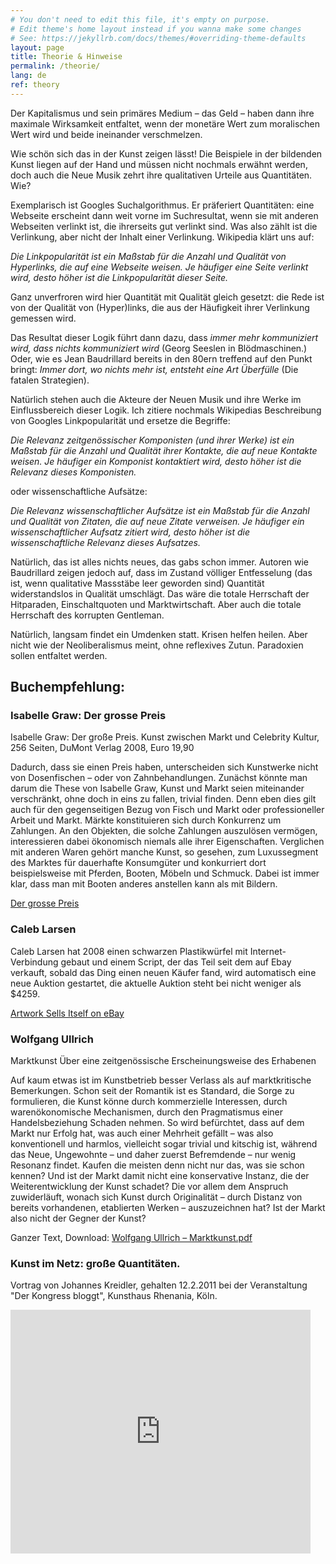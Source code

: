 ```yaml
---
# You don't need to edit this file, it's empty on purpose.
# Edit theme's home layout instead if you wanna make some changes
# See: https://jekyllrb.com/docs/themes/#overriding-theme-defaults
layout: page
title: Theorie & Hinweise
permalink: /theorie/
lang: de
ref: theory
---
```

Der Kapitalismus und sein primäres Medium – das Geld – haben dann ihre maximale Wirksamkeit entfaltet, wenn der monetäre Wert zum moralischen Wert wird und beide ineinander verschmelzen.

Wie schön sich das in der Kunst zeigen lässt! Die Beispiele in der bildenden Kunst liegen auf der Hand und müssen nicht nochmals erwähnt werden, doch auch die Neue Musik zehrt ihre qualitativen Urteile aus Quantitäten. Wie?

Exemplarisch ist Googles Suchalgorithmus. Er präferiert Quantitäten: eine Webseite erscheint dann weit vorne im Suchresultat, wenn sie mit anderen Webseiten verlinkt ist, die ihrerseits gut verlinkt sind. Was also zählt ist die Verlinkung, aber nicht der Inhalt einer Verlinkung. Wikipedia klärt uns auf:

*Die Linkpopularität ist ein Maßstab für die Anzahl und Qualität von Hyperlinks, die auf eine Webseite weisen. Je häufiger eine Seite verlinkt wird, desto höher ist die Linkpopularität dieser Seite.*

Ganz unverfroren wird hier Quantität mit Qualität gleich gesetzt: die Rede ist von der Qualität von (Hyper)links, die aus der Häufigkeit ihrer Verlinkung gemessen wird.

Das Resultat dieser Logik führt dann dazu, dass *immer mehr kommuniziert wird, dass nichts kommuniziert wird* (Georg Seeslen in Blödmaschinen.) Oder, wie es Jean Baudrillard bereits in den 80ern treffend auf den Punkt bringt: *Immer dort, wo nichts mehr ist, entsteht eine Art Überfülle* (Die fatalen Strategien).

Natürlich stehen auch die Akteure der Neuen Musik und ihre Werke im Einflussbereich dieser Logik. Ich zitiere nochmals Wikipedias Beschreibung von Googles Linkpopularität und ersetze die Begriffe:

*Die Relevanz zeitgenössischer Komponisten (und ihrer Werke) ist ein Maßstab für die Anzahl und Qualität ihrer Kontakte, die auf neue Kontakte weisen. Je häufiger ein Komponist kontaktiert wird, desto höher ist die Relevanz dieses Komponisten.*

oder wissenschaftliche Aufsätze:

*Die Relevanz wissenschaftlicher Aufsätze ist ein Maßstab für die Anzahl und Qualität von Zitaten, die auf neue Zitate verweisen. Je häufiger ein wissenschaftlicher Aufsatz zitiert wird, desto höher ist die wissenschaftliche Relevanz dieses Aufsatzes.*

Natürlich, das ist alles nichts neues, das gabs schon immer. Autoren wie Baudrillard zeigen jedoch auf, dass im Zustand völliger Entfesselung (das ist, wenn qualitative Massstäbe leer geworden sind) Quantität widerstandslos in Qualität umschlägt. Das wäre die totale Herrschaft der Hitparaden, Einschaltquoten und Marktwirtschaft. Aber auch die totale Herrschaft des korrupten Gentleman.

Natürlich, langsam findet ein Umdenken statt. Krisen helfen heilen. Aber nicht wie der Neoliberalismus meint, ohne reflexives Zutun. Paradoxien sollen entfaltet werden.

## Buchempfehlung:

### Isabelle Graw: Der grosse Preis

Isabelle Graw: Der große Preis. Kunst zwischen Markt und Celebrity Kultur, 256 Seiten, DuMont Verlag 2008, Euro 19,90

Dadurch, dass sie einen Preis haben, unterscheiden sich Kunstwerke nicht von Dosenfischen – oder von Zahnbehandlungen. Zunächst könnte man darum die These von Isabelle Graw, Kunst und Markt seien miteinander verschränkt, ohne doch in eins zu fallen, trivial finden. Denn eben dies gilt auch für den gegenseitigen Bezug von Fisch und Markt oder professioneller Arbeit und Markt. Märkte konstituieren sich durch Konkurrenz um Zahlungen. An den Objekten, die solche Zahlungen auszulösen vermögen, interessieren dabei ökonomisch niemals alle ihrer Eigenschaften. Verglichen mit anderen Waren gehört manche Kunst, so gesehen, zum Luxussegment des Marktes für dauerhafte Konsumgüter und konkurriert dort beispielsweise mit Pferden, Booten, Möbeln und Schmuck. Dabei ist immer klar, dass man mit Booten anderes anstellen kann als mit Bildern.

[Der grosse Preis](http://www.dumont-buchverlag.de/buch/graw-der-grosse-preis-9783832190071/)

### Caleb Larsen
Caleb Larsen hat 2008 einen schwarzen Plastikwürfel mit Internet-Verbindung gebaut und einem Script, der das Teil seit dem auf Ebay verkauft, sobald das Ding einen neuen Käufer fand, wird automatisch eine neue Auktion gestartet, die aktuelle Auktion steht bei nicht weniger als $4259.

[Artwork Sells Itself on eBay](http://www.crackajack.de/2010/01/25/artwork-sells-itself-on-ebay/)

### Wolfgang Ullrich

Marktkunst 
Über eine zeitgenössische Erscheinungsweise des Erhabenen

Auf kaum etwas ist im Kunstbetrieb besser Verlass als auf marktkritische Bemerkungen.
Schon seit der Romantik ist es Standard, die Sorge zu formulieren, die Kunst könne durch
kommerzielle Interessen, durch warenökonomische Mechanismen, durch den Pragmatismus
einer Handelsbeziehung Schaden nehmen. So wird befürchtet, dass auf dem Markt nur Erfolg
hat, was auch einer Mehrheit gefällt – was also konventionell und harmlos, vielleicht sogar
trivial und kitschig ist, während das Neue, Ungewohnte – und daher zuerst Befremdende –
nur wenig Resonanz findet. Kaufen die meisten denn nicht nur das, was sie schon kennen?
Und ist der Markt damit nicht eine konservative Instanz, die der Weiterentwicklung der Kunst
schadet? Die vor allem dem Anspruch zuwiderläuft, wonach sich Kunst durch Originalität –
durch Distanz von bereits vorhandenen, etablierten Werken – auszuzeichnen hat? Ist der
Markt also nicht der Gegner der Kunst?

Ganzer Text, Download: [Wolfgang Ullrich – Marktkunst.pdf](/assets/pdf/marktkunst.pdf)

### Kunst im Netz: große Quantitäten. 
Vortrag von Johannes Kreidler, gehalten 12.2.2011 bei der Veranstaltung "Der Kongress bloggt", Kunsthaus Rhenania, Köln.

<div class="content-column">
    <div class="videoWrapper">
        <iframe width="480" height="390" src="http://www.youtube.com/embed/ySu-Au0SF_M" frameborder="0" allowfullscreen=""></iframe>
    </div>
</div>